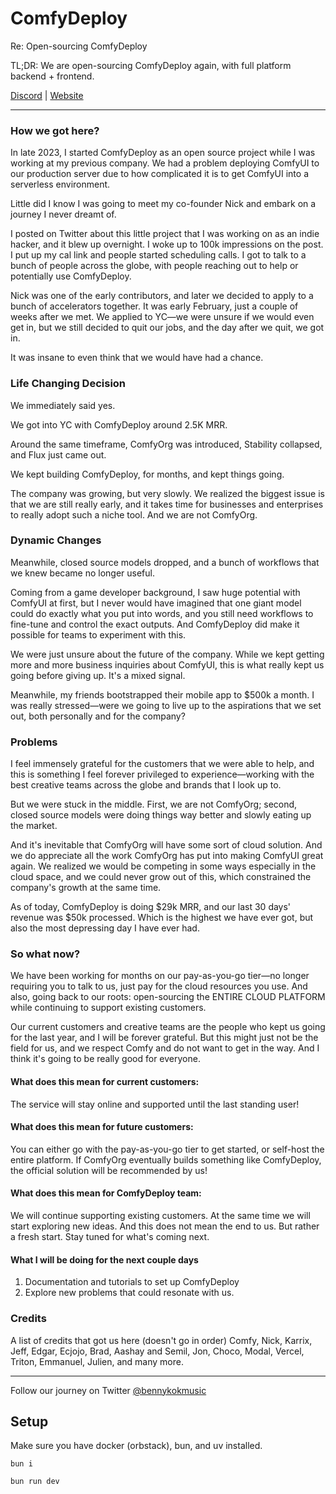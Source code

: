 # ComfyDeploy

Re: Open-sourcing ComfyDeploy

TL;DR: We are open-sourcing ComfyDeploy again, with full platform backend + frontend.

[Discord](https://discord.gg/qtHUaVNRVM) | [Website](https://www.comfydeploy.com)

---

### How we got here?

In late 2023, I started ComfyDeploy as an open source project while I was working at my previous company. We had a problem deploying ComfyUI to our production server due to how complicated it is to get ComfyUI into a serverless environment.

Little did I know I was going to meet my co-founder Nick and embark on a journey I never dreamt of.

I posted on Twitter about this little project that I was working on as an indie hacker, and it blew up overnight. I woke up to 100k impressions on the post. I put up my cal link and people started scheduling calls. I got to talk to a bunch of people across the globe, with people reaching out to help or potentially use ComfyDeploy.

Nick was one of the early contributors, and later we decided to apply to a bunch of accelerators together. It was early February, just a couple of weeks after we met. We applied to YC—we were unsure if we would even get in, but we still decided to quit our jobs, and the day after we quit, we got in.

It was insane to even think that we would have had a chance.

### Life Changing Decision

We immediately said yes.

We got into YC with ComfyDeploy around 2.5K MRR.

Around the same timeframe, ComfyOrg was introduced, Stability collapsed, and Flux just came out.

We kept building ComfyDeploy, for months, and kept things going.

The company was growing, but very slowly. We realized the biggest issue is that we are still really early, and it takes time for businesses and enterprises to really adopt such a niche tool. And we are not ComfyOrg.

### Dynamic Changes

Meanwhile, closed source models dropped, and a bunch of workflows that we knew became no longer useful.

Coming from a game developer background, I saw huge potential with ComfyUI at first, but I never would have imagined that one giant model could do exactly what you put into words, and you still need workflows to fine-tune and control the exact outputs. And ComfyDeploy did make it possible for teams to experiment with this.

We were just unsure about the future of the company. While we kept getting more and more business inquiries about ComfyUI, this is what really kept us going before giving up. It's a mixed signal.

Meanwhile, my friends bootstrapped their mobile app to $500k a month. I was really stressed—were we going to live up to the aspirations that we set out, both personally and for the company?

### Problems

I feel immensely grateful for the customers that we were able to help, and this is something I feel forever privileged to experience—working with the best creative teams across the globe and brands that I look up to.

But we were stuck in the middle. First, we are not ComfyOrg; second, closed source models were doing things way better and slowly eating up the market.

And it's inevitable that ComfyOrg will have some sort of cloud solution. And we do appreciate all the work ComfyOrg has put into making ComfyUI great again. We realized we would be competing in some ways especially in the cloud space, and we could never grow out of this, which constrained the company's growth at the same time.

As of today, ComfyDeploy is doing $29k MRR, and our last 30 days' revenue was $50k processed. Which is the highest we have ever got, but also the most depressing day I have ever had.

### So what now?

We have been working for months on our pay-as-you-go tier—no longer requiring you to talk to us, just pay for the cloud resources you use. And also, going back to our roots: open-sourcing the ENTIRE CLOUD PLATFORM while continuing to support existing customers.

Our current customers and creative teams are the people who kept us going for the last year, and I will be forever grateful. But this might just not be the field for us, and we respect Comfy and do not want to get in the way. And I think it's going to be really good for everyone.

#### What does this mean for current customers: 

The service will stay online and supported until the last standing user!

#### What does this mean for future customers: 
You can either go with the pay-as-you-go tier to get started, or self-host the entire platform. If ComfyOrg eventually builds something like ComfyDeploy, the official solution will be recommended by us!

#### What does this mean for ComfyDeploy team: 

We will continue supporting existing customers. At the same time we will start exploring new ideas. And this does not mean the end to us. But rather a fresh start. Stay tuned for what's coming next.

#### What I will be doing for the next couple days
1. Documentation and tutorials to set up ComfyDeploy
2. Explore new problems that could resonate with us.

### Credits

A list of credits that got us here (doesn't go in order)
Comfy, Nick, Karrix, Jeff, Edgar, Ecjojo, Brad, Aashay and Semil, Jon, Choco, Modal, Vercel, Triton, Emmanuel, Julien, and many more.

---

Follow our journey on Twitter [@bennykokmusic](https://x.com/bennykokmusic)


## Setup

Make sure you have docker (orbstack), bun, and uv installed.

```
bun i
```

```
bun run dev
```